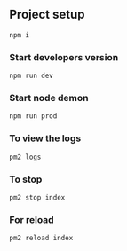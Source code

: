 ## Project setup
```
npm i
```

### Start developers version
```
npm run dev
```

### Start node demon
```
npm run prod
```

### To view the logs
```
pm2 logs
```
### To stop
```
pm2 stop index
```
### For reload
```
pm2 reload index
```

